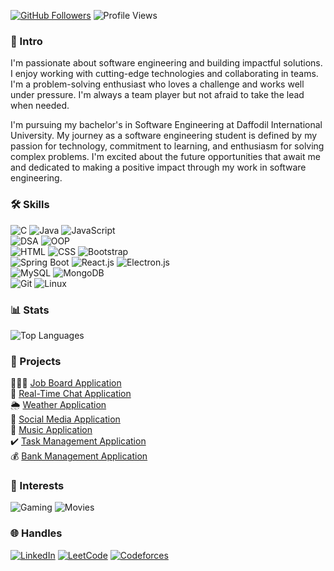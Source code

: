 [![GitHub Followers](https://img.shields.io/github/followers/atikurajib?label=Followers&style=social)](https://github.com/atikurajib)
![Profile Views](https://komarev.com/ghpvc/?username=atikurajib&color=blueviolet)

### 🤖 Intro
I'm passionate about software engineering and building impactful solutions. I enjoy working with cutting-edge technologies and collaborating in teams. I'm a problem-solving enthusiast who loves a challenge and works well under pressure. I'm always a team player but not afraid to take the lead when needed.

I'm pursuing my bachelor's in Software Engineering at Daffodil International University. My journey as a software engineering student is defined by my passion for technology, commitment to learning, and enthusiasm for solving complex problems. I'm excited about the future opportunities that await me and dedicated to making a positive impact through my work in software engineering.

### 🛠️ Skills
![C](https://img.shields.io/badge/C-Intermediate-16C47F?style=flat-square&logo=c&logoColor=white)
![Java](https://img.shields.io/badge/Java-Intermediate-16C47F?style=flat-square&logo=java&logoColor=white)
![JavaScript](https://img.shields.io/badge/JavaScript-Beginner-FF0000?style=flat-square&logo=javascript&logoColor=white)
</br>
![DSA](https://img.shields.io/badge/DSA-Intermediate-16C47F?style=flat-square&logo=codeforces&logoColor=white)
![OOP](https://img.shields.io/badge/OOP-Expert-0000FF?style=flat-square&logo=java&logoColor=white)
</br>
![HTML](https://img.shields.io/badge/HTML-Beginner-FF0000?style=flat-square&logo=html5&logoColor=white)
![CSS](https://img.shields.io/badge/CSS-Beginner-FF0000?style=flat-square&logo=css3&logoColor=white)
![Bootstrap](https://img.shields.io/badge/Bootstrap-Beginner-FF0000?style=flat-square&logo=bootstrap&logoColor=white) 
</br>
![Spring Boot](https://img.shields.io/badge/SpringBoot-Beginner-FF0000?style=flat-square&logo=springboot&logoColor=white)
![React.js](https://img.shields.io/badge/React.js-Beginner-FF0000?style=flat-square&logo=react&logoColor=white)
![Electron.js](https://img.shields.io/badge/Electron.js-Beginner-FF0000?style=flat-square&logo=electron&logoColor=white)
</br>
![MySQL](https://img.shields.io/badge/MySQL-Beginner-FF0000?style=flat-square&logo=mysql&logoColor=white)
![MongoDB](https://img.shields.io/badge/MongoDB-Beginner-FF0000?style=flat-square&logo=mongodb&logoColor=white)
</br>
![Git](https://img.shields.io/badge/Git-Beginner-FF0000?style=flat-square&logo=git&logoColor=white)
![Linux](https://img.shields.io/badge/Linux-Intermediate-16C47F?style=flat-square&logo=linux&logoColor=white)

### 📊 Stats
![Top Languages](https://github-readme-stats.vercel.app/api/top-langs/?username=atikurajib&layout=compact&theme=radical)

### 🚀 Projects
 👨🏻‍💻 [Job Board Application](https://github.com/atikurajib/) </br>
 📝 [Real-Time Chat Application](https://github.com/atikurajib/) </br>
 🌦️ [Weather Application](https://github.com/atikurajib/) </br>
 📱 [Social Media Application](https://github.com/atikurajib/) </br>
 🎵 [Music Application](https://github.com/atikurajib/) </br>
 ✔️ [Task Management Application](https://github.com/atikurajib/) </br>
 💰 [Bank Management Application](https://github.com/atikurajib/)

### 🌟 Interests
![Gaming](https://img.shields.io/badge/Gaming-PS%20Lover-E82561?style=flat-square&logo=gaming&logoColor=white)
![Movies](https://img.shields.io/badge/Movies-Cinephile-E82561?style=flat-square&logo=popcorn&logoColor=white)


### 🌐 Handles
[![LinkedIn](https://img.shields.io/badge/LinkedIn-Connect-blue?style=flat&logo=linkedin)](https://www.linkedin.com/in/atikurajib)  [![LeetCode](https://img.shields.io/badge/LeetCode-Profile-orange?style=flat&logo=leetcode)](https://leetcode.com/atikurajib) [![Codeforces](https://img.shields.io/badge/Codeforces-Profile-blue?style=flat&logo=codeforces)](https://codeforces.com/profile/atikurajib)

